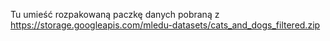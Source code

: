 Tu umieść rozpakowaną paczkę danych pobraną z 
https://storage.googleapis.com/mledu-datasets/cats_and_dogs_filtered.zip
